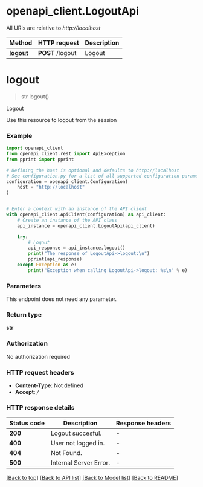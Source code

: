 # openapi_client.LogoutApi

All URIs are relative to *http://localhost*

Method | HTTP request | Description
------------- | ------------- | -------------
[**logout**](LogoutApi.md#logout) | **POST** /logout | Logout


# **logout**
> str logout()

Logout

Use this resource to logout from the session

### Example


```python
import openapi_client
from openapi_client.rest import ApiException
from pprint import pprint

# Defining the host is optional and defaults to http://localhost
# See configuration.py for a list of all supported configuration parameters.
configuration = openapi_client.Configuration(
    host = "http://localhost"
)


# Enter a context with an instance of the API client
with openapi_client.ApiClient(configuration) as api_client:
    # Create an instance of the API class
    api_instance = openapi_client.LogoutApi(api_client)

    try:
        # Logout
        api_response = api_instance.logout()
        print("The response of LogoutApi->logout:\n")
        pprint(api_response)
    except Exception as e:
        print("Exception when calling LogoutApi->logout: %s\n" % e)
```



### Parameters

This endpoint does not need any parameter.

### Return type

**str**

### Authorization

No authorization required

### HTTP request headers

 - **Content-Type**: Not defined
 - **Accept**: */*

### HTTP response details

| Status code | Description | Response headers |
|-------------|-------------|------------------|
**200** | Logout succesful. |  -  |
**400** | User not logged in. |  -  |
**404** | Not Found. |  -  |
**500** | Internal Server Error. |  -  |

[[Back to top]](#) [[Back to API list]](../README.md#documentation-for-api-endpoints) [[Back to Model list]](../README.md#documentation-for-models) [[Back to README]](../README.md)

